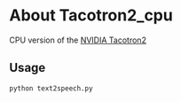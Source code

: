 # About Tacotron2_cpu
CPU version of the [NVIDIA Tacotron2](https://github.com/NVIDIA/tacotron2)

## Usage
`python text2speech.py`
